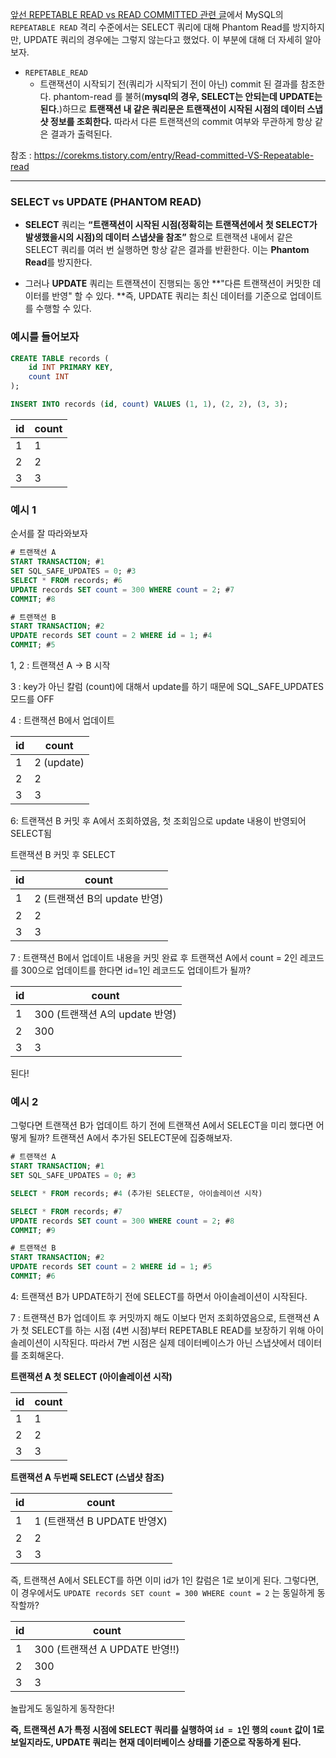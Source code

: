 [앞선 REPETABLE READ vs READ COMMITTED 관련 글](./읽기락과%20쓰기락,%20REPETABLE%20READ와%20READ%20COMMITTED.md)에서 MySQL의 `REPEATABLE READ` 격리 수준에서는 SELECT 쿼리에 대해 Phantom Read를 방지하지만, UPDATE 쿼리의 경우에는 그렇지 않는다고 했었다. 이 부분에 대해 더 자세히 알아보자.

- `REPETABLE_READ`
  - 트랜잭션이 시작되기 전(쿼리가 시작되기 전이 아닌) commit 된 결과를 참조한다. phantom-read 를 불허(**mysql의 경우, SELECT는 안되는데 UPDATE는 된다.**)하므로 **트랜잭션 내 같은 쿼리문은 트랜잭션이 시작된 시점의 데이터 스냅샷 정보를 조회한다.** 따라서 다른 트랜잭션의 commit 여부와 무관하게 항상 같은 결과가 출력된다.

참조 : https://corekms.tistory.com/entry/Read-committed-VS-Repeatable-read

<hr>

### SELECT vs UPDATE (PHANTOM READ)

- **SELECT** 쿼리는 **“트랜잭션이 시작된 시점(정확히는 트랜잭션에서 첫 SELECT가 발생했을시의 시점)의 데이터 스냅샷을 참조”** 함으로 트랜잭션 내에서 같은 SELECT 쿼리를 여러 번 실행하면 항상 같은 결과를 반환한다. 이는 **Phantom Read**를 방지한다.

- 그러나 **UPDATE** 쿼리는 트랜잭션이 진행되는 동안 **"다른 트랜잭션이 커밋한 데이터를 반영" 할 수 있다. **즉, UPDATE 쿼리는 최신 데이터를 기준으로 업데이트를 수행할 수 있다.

### 예시를 들어보자

```sql
CREATE TABLE records (
    id INT PRIMARY KEY,
    count INT
);

INSERT INTO records (id, count) VALUES (1, 1), (2, 2), (3, 3);
```

| id  | count |
| --- | ----- |
| 1   | 1     |
| 2   | 2     |
| 3   | 3     |

### 예시 1

순서를 잘 따라와보자

```sql
# 트랜잭션 A
START TRANSACTION; #1
SET SQL_SAFE_UPDATES = 0; #3
SELECT * FROM records; #6
UPDATE records SET count = 300 WHERE count = 2; #7
COMMIT; #8

# 트랜잭션 B
START TRANSACTION; #2
UPDATE records SET count = 2 WHERE id = 1; #4
COMMIT; #5
```

1, 2 : 트랜잭션 A → B 시작

3 : key가 아닌 칼럼 (count)에 대해서 update를 하기 때문에 SQL_SAFE_UPDATES 모드를 OFF

4 : 트랜잭션 B에서 업데이트

| id  | count      |
| --- | ---------- |
| 1   | 2 (update) |
| 2   | 2          |
| 3   | 3          |

6: 트랜잭션 B 커밋 후 A에서 조회하였음, 첫 조회임으로 update 내용이 반영되어 SELECT됨

트랜잭션 B 커밋 후 SELECT

| id  | count                        |
| --- | ---------------------------- |
| 1   | 2 (트랜잭션 B의 update 반영) |
| 2   | 2                            |
| 3   | 3                            |

7 : 트랜잭션 B에서 업데이트 내용을 커밋 완료 후 트랜잭션 A에서 count = 2인 레코드를 300으로 업데이트를 한다면 id=1인 레코드도 업데이트가 될까?

| id  | count                          |
| --- | ------------------------------ |
| 1   | 300 (트랜잭션 A의 update 반영) |
| 2   | 300                            |
| 3   | 3                              |

된다!

### 예시 2

그렇다면 트랜잭션 B가 업데이트 하기 전에 트랜잭션 A에서 SELECT을 미리 했다면 어떻게 될까? 트랜잭션 A에서 추가된 SELECT문에 집중해보자.

```sql
# 트랜잭션 A
START TRANSACTION; #1
SET SQL_SAFE_UPDATES = 0; #3

SELECT * FROM records; #4 (추가된 SELECT문, 아이솔레이션 시작)

SELECT * FROM records; #7
UPDATE records SET count = 300 WHERE count = 2; #8
COMMIT; #9

# 트랜잭션 B
START TRANSACTION; #2
UPDATE records SET count = 2 WHERE id = 1; #5
COMMIT; #6
```

4: 트랜잭션 B가 UPDATE하기 전에 SELECT를 하면서 아이솔레이션이 시작된다.

7 : 트랜잭션 B가 업데이트 후 커밋까지 해도 이보다 먼저 조회하였음으로, 트랜잭션 A가 첫 SELECT를 하는 시점 (4번 시점)부터 REPETABLE READ를 보장하기 위해 아이솔레이션이 시작된다. 따라서 7번 시점은 실제 데이터베이스가 아닌 스냅샷에서 데이터를 조회해온다.

**트랜잭션 A 첫 SELECT (아이솔레이션 시작)**

| id  | count |
| --- | ----- |
| 1   | 1     |
| 2   | 2     |
| 3   | 3     |

**트랜잭션 A 두번째 SELECT (스냅샷 참조)**

| id  | count                       |
| --- | --------------------------- |
| 1   | 1 (트랜잭션 B UPDATE 반영X) |
| 2   | 2                           |
| 3   | 3                           |

즉, 트랜잭션 A에서 SELECT를 하면 이미 id가 1인 칼럼은 1로 보이게 된다. 그렇다면, 이 경우에서도 `UPDATE records SET count = 300 WHERE count = 2` 는 동일하게 동작할까?

| id  | count                          |
| --- | ------------------------------ |
| 1   | 300 (트랜잭션 A UPDATE 반영!!) |
| 2   | 300                            |
| 3   | 3                              |

놀랍게도 동일하게 동작한다!

**즉, 트랜잭션 A가 특정 시점에 SELECT 쿼리를 실행하여 `id = 1`인 행의 `count` 값이 1로 보일지라도, UPDATE 쿼리는 현재 데이터베이스 상태를 기준으로 작동하게 된다.**
